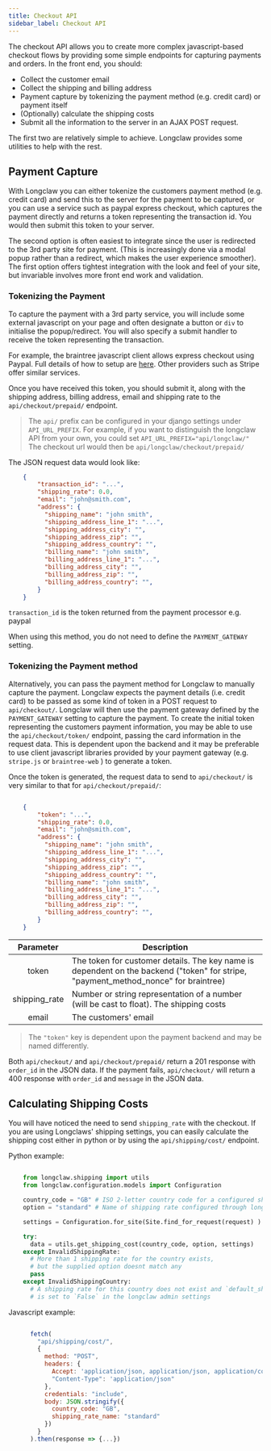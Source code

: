 ```yaml
---
title: Checkout API
sidebar_label: Checkout API
---
```


The checkout API allows you to create more complex javascript-based checkout flows by providing some
simple endpoints for capturing payments and orders. 
In the front end, you should:

- Collect the customer email
- Collect the shipping and billing address
- Payment capture by tokenizing the payment method (e.g. credit card) or payment itself
- (Optionally) calculate the shipping costs
- Submit all the information to the server in an AJAX POST request. 

The first two are relatively simple to achieve. Longclaw provides some utilities to help with the rest.

## Payment Capture

With Longclaw you can either tokenize the customers payment method (e.g. credit card) and 
send this to the server for the payment to be captured, or you can use a service such as paypal
express checkout, which captures the payment directly and returns a token representing the transaction
id. You would then submit this token to your server.

The second option is often easiest to integrate since the user is redirected to the 3rd party site for payment.
(This is increasingly done via a modal popup rather than a redirect, which makes the user experience smoother).
The first option offers tightest integration with the look and feel of your site, but invariable involves more 
front end work and validation. 

### Tokenizing the Payment


To capture the payment with a 3rd party service, you will include some external javascript on your page
and often designate a button or `div` to initialise the popup/redirect. You will also specify a submit 
handler to receive the token representing the transaction. 

For example, the braintree javascript client allows express checkout using Paypal. Full details of how 
to setup are [here](https://developers.braintreepayments.com/guides/paypal/checkout-with-paypal/javascript/v3).
Other providers such as Stripe offer similar services. 

Once you have received this token, you should submit it, along with the shipping address, billing address,
email and shipping rate to the `api/checkout/prepaid/` endpoint. 


> The `api/` prefix can be configured in your django settings under `API_URL_PREFIX`. 
  For example, if you want to distinguish the longclaw API from your own, you could set `API_URL_PREFIX="api/longclaw/"`
  The checkout url would then be `api/longclaw/checkout/prepaid/`          

The JSON request data would look like:

```json
    {
        "transaction_id": "...",
        "shipping_rate": 0.0,
        "email": "john@smith.com",
        "address": { 
          "shipping_name": "john smith",
          "shipping_address_line_1": "...",
          "shipping_address_city": "",
          "shipping_address_zip": "",
          "shipping_address_country": "",
          "billing_name": "john smith",
          "billing_address_line_1": "...",
          "billing_address_city": "",
          "billing_address_zip": "",
          "billing_address_country": "",
        }
    }
```
`transaction_id` is the token returned from the payment processor e.g. paypal

When using this method, you do not need to define the `PAYMENT_GATEWAY` setting.

### Tokenizing the Payment method

Alternatively, you can pass the payment method for Longclaw to manually capture the payment.
Longclaw expects the payment details (i.e. credit card) to be passed as some kind of token in 
a POST request to `api/checkout/`. 
Longclaw will then use the payment gateway defined by the `PAYMENT_GATEWAY` setting to capture 
the payment. 
To create the initial token representing the customers payment information, you may be able to use
the `api/checkout/token/` endpoint, passing the card information in the request data. This is dependent 
upon the backend and it may be preferable to use client javascript libraries provided by your payment
gateway (e.g. `stripe.js` or `braintree-web` ) to generate a token. 

Once the token is generated, the request data to send to `api/checkout/` is very similar to that for
`api/checkout/prepaid/`:

```json

    {
        "token": "...",
        "shipping_rate": 0.0,
        "email": "john@smith.com",
        "address": { 
          "shipping_name": "john smith",
          "shipping_address_line_1": "...",
          "shipping_address_city": "",
          "shipping_address_zip": "",
          "shipping_address_country": "",
          "billing_name": "john smith",
          "billing_address_line_1": "...",
          "billing_address_city": "",
          "billing_address_zip": "",
          "billing_address_country": "",
        }
    }
```

| Parameter     | Description
|:-------------:|------------------
| token         | The token for customer details. The key name is dependent on the backend ("token" for stripe, "payment_method_nonce" for braintree)
| shipping_rate | Number or string representation of a number (will be cast to float). The shipping costs
| email         | The customers' email 

> The `"token"` key is dependent upon the payment backend and may be named differently.

Both `api/checkout/` and `api/checkout/prepaid/` return a 201 response with `order_id` in the JSON data.
If the payment fails, `api/checkout/` will return a 400 response with `order_id` and `message` in the JSON data.

## Calculating Shipping Costs


You will have noticed the need to send `shipping_rate` with the checkout. If you are using Longclaws' shipping 
settings, you can easily calculate the shipping cost either in python or by using the `api/shipping/cost/` endpoint.

Python example:

```python

    from longclaw.shipping import utils
    from longclaw.configuration.models import Configuration

    country_code = "GB" # ISO 2-letter country code for a configured shipping rate
    option = "standard" # Name of shipping rate configured through longclaw admin (only used if more than one shipping rate exists for the given country)

    settings = Configuration.for_site(Site.find_for_request(request) )

    try:
      data = utils.get_shipping_cost(country_code, option, settings)
    except InvalidShippingRate:
      # More than 1 shipping rate for the country exists,
      # but the supplied option doesnt match any
      pass
    except InvalidShippingCountry:
      # A shipping rate for this country does not exist and `default_shipping_enabled` 
      # is set to `False` in the longclaw admin settings
```

Javascript example:

```javascript

      fetch(
        "api/shipping/cost/",
        {
          method: "POST",
          headers: {
            Accept: 'application/json, application/json, application/coreapi+json',
            "Content-Type": 'application/json"
          },
          credentials: "include",
          body: JSON.stringify({
            country_code: "GB",
            shipping_rate_name: "standard"
          })
        }
      ).then(response => {...})
```
